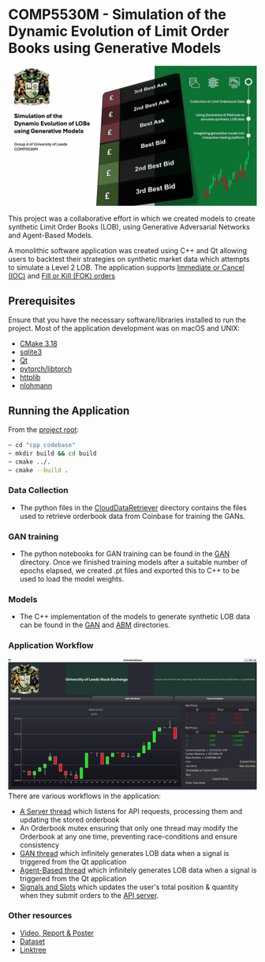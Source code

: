 # COMP5530M - Simulation of the Dynamic Evolution of Limit Order Books using Generative Models
[![Video](/cpp%20codebase/resources/thumbnail.jpeg)](https://www.dropbox.com/scl/fo/1dc8t7hktxg9h6v6jl3lu/ANMTkkjoqj_jAZXRig1AHFI?dl=0&e=2&preview=VIDEO_GROUP_4.mp4&rlkey=go1hqbycycbn66nmrk3owvm3y&st=8k0egpba)

This project was a collaborative effort in which
we created models to create synthetic Limit Order Books (LOB),
using Generative Adversarial Networks and Agent-Based Models.

A monolithic software application was created using C++ and Qt allowing users to backtest
their strategies on synthetic market data which attempts to simulate a Level 2 LOB. The application supports 
[Immediate or Cancel (IOC)](https://www.investor.gov/introduction-investing/investing-basics/glossary/immediate-or-cancel-order)
and [Fill or Kill (FOK) orders](https://www.investor.gov/introduction-investing/investing-basics/glossary/fill-or-kill-order)

## Prerequisites
Ensure that you have the necessary software/libraries installed to run the project. Most of the application
development was on macOS and UNIX:
+ [CMake 3.18](https://cmake.org/download/)
+ [sqlite3](https://cmake.org/cmake/help/latest/module/FindSQLite3.html)
+ [Qt](https://www.qt.io/download)
+ [pytorch/libtorch](https://pytorch.org/)
+ [httplib](https://github.com/yhirose/cpp-httplib/)
+ [nlohmann](https://github.com/nlohmann/json)

## Running the Application
From the [project root](/):
```bash
~ cd "cpp codebase"
~ mkdir build && cd build
~ cmake ../.
~ cmake --build .
```

### Data Collection
* The python files in the [CloudDataRetriever](/CloudDataRetriever) directory contains the files used to
  retrieve orderbook data from Coinbase for training the GANs.

### GAN training
* The python notebooks for GAN training can be found in the [GAN ](/GANs) directory. Once we finished training models
after a suitable number of epochs elapsed, we created .pt files and exported this to C++ to be used to load the model weights.

### Models
* The C++ implementation of the models to generate synthetic LOB data can be found in the [GAN](/cpp%20codebase/Logic/GAN) 
and [ABM](/cpp%20codebase/Logic/ABM) directories. 

### Application Workflow
![img.png](/cpp%20codebase/resources/application.png)
There are various workflows in the application:
* [A Server thread](/cpp%20codebase/Logic/API/API.cpp) which listens for API requests, processing them and updating the 
stored orderbook
* An Orderbook mutex ensuring that only one thread may modify the Orderbook at any one time, preventing race-conditions 
and ensure consistency
* [GAN thread](/cpp%20codebase/Logic/GAN/GAN.cpp) which infinitely generates LOB data when a signal is triggered from the
Qt application
* [Agent-Based thread](/cpp%20codebase/Logic/GAN/GAN.cpp) which infinitely generates LOB data when a signal is triggered
from the Qt application
* [Signals and Slots](cpp%20codebase/UI/OrderBookWidget/OrderBookWidget.cpp) which updates the user's total position &
quantity when they submit orders to the [API server](/cpp%20codebase/Logic/API/API.cpp).

### Other resources
* [Video, Report & Poster](https://www.dropbox.com/scl/fo/1dc8t7hktxg9h6v6jl3lu/ANMTkkjoqj_jAZXRig1AHFI?rlkey=go1hqbycycbn66nmrk3owvm3y&e=1&st=8k0egpba&dl=0)
* [Dataset](https://drive.google.com/file/d/1qQs-ymTzi8ufn4_YhRefNv0qW2z1Hjz6/view?usp=drive_link)
* [Linktree](https://linktr.ee/comp5530m_uolstockexchange)